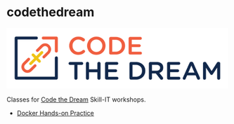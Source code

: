 # codethedream

![Code the Dream](https://raw.githubusercontent.com/josecastillolema/codethedream/main/img/logo.png)

Classes for [Code the Dream](https://codethedream.org/) Skill-IT workshops.


 - [Docker Hands-on Practice](https://github.com/josecastillolema/codethedream/blob/main/lab01-docker.md)
